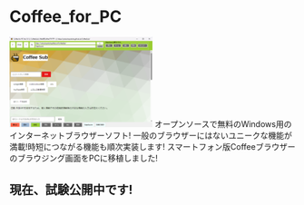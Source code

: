 # Coffee_for_PC  
<img src="https://github.com/YokochaYokoha/Coffee_for_PC/blob/main/docs/sc%20(2).png?raw=true" width="50%"> 
オープンソースで無料のWindows用のインターネットブラウザーソフト!  
一般のブラウザーにはないユニークな機能が満載!時短につながる機能も順次実装します!  
スマートフォン版Coffeeブラウザーのブラウジング画面をPCに移植しました!  

## 現在、試験公開中です!
